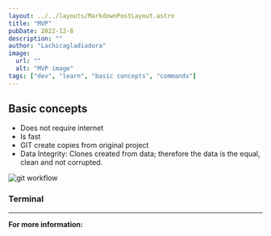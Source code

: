 ```yaml
---
layout: ../../layouts/MarkdownPostLayout.astro
title: "MVP"
pubDate: 2022-12-8
description: ""
author: "Lachicagladiadora"
image:
  url: ""
  alt: "MVP image"
tags: ["dev", "learn", "basic concepts", "commands"]
---
```


<h2 class='pt-6 pb-2 text-2xl font-bold text-first-dark dark:text-second'>Basic concepts</h2>

<ul class='list-disc list-inside'>
<li>Does not require internet</li>
<li>Is fast</li>
<li>GIT create copies from original project</li>
<li>Data Integrity: Clones created from data; therefore the data is the equal, clean and not corrupted.</li>
</ul>

<img src='/workflow.png' alt='git workflow'>

<h3 class='pt-6 pb-2 text-2xl text-first-dark dark:text-second'>Terminal</h3>

<hr class='mt-20 mb-4'/>

**For more information:**

<!-- 🖇️[Pro-Git book](https://git-scm.com/book/en/v2) -->

